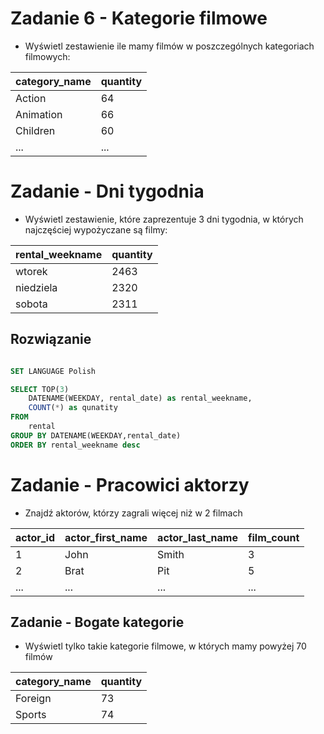 # Zadanie 6 - Kategorie filmowe

- Wyświetl zestawienie ile mamy filmów w poszczególnych kategoriach filmowych:

| category_name | quantity |
| ---- | ---- |
| Action | 64 |
| Animation | 66 |
| Children | 60 |
| ... | ... |


# Zadanie - Dni tygodnia

- Wyświetl zestawienie, które zaprezentuje 3 dni tygodnia, w których najczęściej wypożyczane są filmy:

| rental_weekname | quantity |
| ---- | ---- |
| wtorek | 2463 |
| niedziela | 2320 |
| sobota | 2311 |


## Rozwiązanie

```sql

SET LANGUAGE Polish

SELECT TOP(3)
	DATENAME(WEEKDAY, rental_date) as rental_weekname,
	COUNT(*) as qunatity
FROM
	rental
GROUP BY DATENAME(WEEKDAY,rental_date)
ORDER BY rental_weekname desc
```

# Zadanie - Pracowici aktorzy

- Znajdź aktorów, którzy zagrali więcej niż w 2 filmach

| actor_id | actor_first_name | actor_last_name | film_count |
| ---- | ---- | ---- | ---- |
| 1 | John | Smith | 3 |
| 2 | Brat | Pit | 5 |
| ... | ... | ... | ... |

## Zadanie - Bogate kategorie

- Wyświetl tylko takie kategorie filmowe, w których mamy powyżej 70 filmów

| category_name | quantity |
| ---- | ---- |
| Foreign | 73 |
| Sports | 74 |
